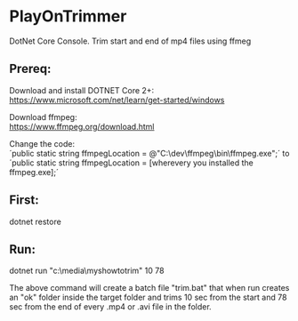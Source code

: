 # PlayOnTrimmer
DotNet Core Console. Trim start and end of mp4 files using ffmeg 

## Prereq:  

Download and install DOTNET Core 2+:  
https://www.microsoft.com/net/learn/get-started/windows

Download ffmpeg:  
https://www.ffmpeg.org/download.html

Change the code:  
´public static string ffmpegLocation = @"C:\dev\ffmpeg\bin\ffmpeg.exe";´  to
´public static string ffmpegLocation = [wherevery you installed the ffmpeg.exe];´

## First:
dotnet restore  

## Run:
dotnet run "c:\media\myshowtotrim" 10 78  

The above command will create a batch file "trim.bat" that when run creates an "ok\" folder inside the target folder and trims 10 sec from the start and 78 sec from the end of every .mp4 or .avi file in the folder.
